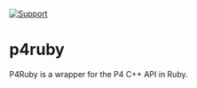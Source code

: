 [![Support](https://img.shields.io/badge/Support-Official-green.svg)](mailto:support@perforce.com)

# p4ruby
P4Ruby is a wrapper for the P4 C++ API in Ruby.
